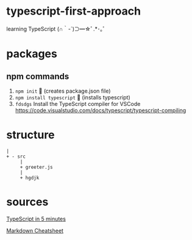 # typescript-first-approach
learning TypeScript (∩｀-´)⊃━☆ﾟ.*･｡ﾟ

# packages
## npm commands
1. `npm init` 🐛 (creates package.json file)
2. `npm install typescript` 🐛 (installs typescript)
3. `fdsdgs` Install the TypeScript compiler for VSCode https://code.visualstudio.com/docs/typescript/typescript-compiling

# structure
```MyProject
|
+ - src
     |
     + greeter.js
     |
     + hgdjk
```

# sources
[TypeScript in 5 minutes](https://www.typescriptlang.org/docs/handbook/typescript-in-5-minutes.html)

[Markdown Cheatsheet](https://github.com/adam-p/markdown-here/wiki/Markdown-Cheatsheet#html)
